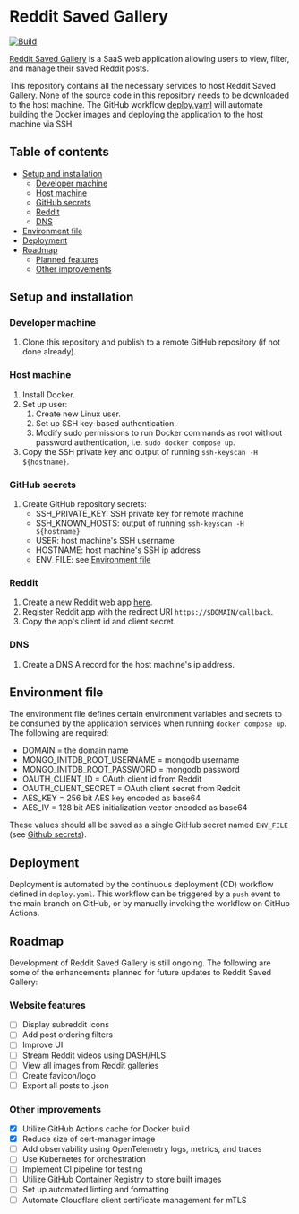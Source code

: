 # Reddit Saved Gallery

[![Build](https://github.com/ke126/reddit-app/actions/workflows/deploy.yaml/badge.svg)](https://github.com/Ke126/reddit-app/actions/workflows/deploy.yaml)

[Reddit Saved Gallery](https://hipster.one) is a SaaS web application allowing users to view, filter, and manage their saved Reddit posts.

This repository contains all the necessary services to host Reddit Saved Gallery. None of the source code in this repository needs to be downloaded to the host machine. The GitHub workflow [deploy.yaml](./.github/workflows/deploy.yaml) will automate building the Docker images and deploying the application to the host machine via SSH.

## Table of contents

- [Setup and installation](#setup-and-installation)
    - [Developer machine](#developer-machine)
    - [Host machine](#host-machine)
    - [GitHub secrets](#github-secrets)
    - [Reddit](#reddit)
    - [DNS](#dns)
- [Environment file](#environment-file)
- [Deployment](#deployment)
- [Roadmap](#roadmap)
    - [Planned features](#planned-features)
    - [Other improvements](#other-improvements)

## Setup and installation

### Developer machine
1. Clone this repository and publish to a remote GitHub repository (if not done already).

### Host machine
1. Install Docker.
2. Set up user:
    1. Create new Linux user.
    2. Set up SSH key-based authentication.
    3. Modify sudo permissions to run Docker commands as root without password authentication, i.e. `sudo docker compose up`.
3. Copy the SSH private key and output of running `ssh-keyscan -H ${hostname}`.

### GitHub secrets
1. Create GitHub repository secrets:
    - SSH_PRIVATE_KEY: SSH private key for remote machine
    - SSH_KNOWN_HOSTS: output of running `ssh-keyscan -H ${hostname}`
    - USER: host machine's SSH username
    - HOSTNAME: host machine's SSH ip address
    - ENV_FILE: see [Environment file](#environment-file)

### Reddit
1. Create a new Reddit web app [here](https://www.reddit.com/prefs/apps).
2. Register Reddit app with the redirect URI `https://$DOMAIN/callback`.
3. Copy the app's client id and client secret.

### DNS
1. Create a DNS A record for the host machine's ip address.

## Environment file

The environment file defines certain environment variables and secrets to be consumed by the application services when running `docker compose up`. The following are required:
- DOMAIN = the domain name
- MONGO_INITDB_ROOT_USERNAME = mongodb username
- MONGO_INITDB_ROOT_PASSWORD = mongodb password
- OAUTH_CLIENT_ID = OAuth client id from Reddit
- OAUTH_CLIENT_SECRET = OAuth client secret from Reddit
- AES_KEY = 256 bit AES key encoded as base64
- AES_IV = 128 bit AES initialization vector encoded as base64

These values should all be saved as a single GitHub secret named `ENV_FILE` (see [Github secrets](#github-secrets)).

## Deployment

Deployment is automated by the continuous deployment (CD) workflow defined in `deploy.yaml`. This workflow can be triggered by a `push` event to the main branch on GitHub, or by manually invoking the workflow on GitHub Actions.

## Roadmap

Development of Reddit Saved Gallery is still ongoing. The following are some of the enhancements planned for future updates to Reddit Saved Gallery:

### Website features

- [ ] Display subreddit icons
- [ ] Add post ordering filters
- [ ] Improve UI
- [ ] Stream Reddit videos using DASH/HLS
- [ ] View all images from Reddit galleries
- [ ] Create favicon/logo
- [ ] Export all posts to .json

### Other improvements

- [x] Utilize GitHub Actions cache for Docker build
- [x] Reduce size of cert-manager image
- [ ] Add observability using OpenTelemetry logs, metrics, and traces
- [ ] Use Kubernetes for orchestration
- [ ] Implement CI pipeline for testing
- [ ] Utilize GitHub Container Registry to store built images
- [ ] Set up automated linting and formatting
- [ ] Automate Cloudflare client certificate management for mTLS
